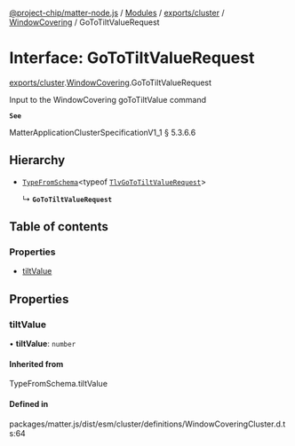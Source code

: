 [@project-chip/matter-node.js](../README.md) / [Modules](../modules.md) / [exports/cluster](../modules/exports_cluster.md) / [WindowCovering](../modules/exports_cluster.WindowCovering.md) / GoToTiltValueRequest

# Interface: GoToTiltValueRequest

[exports/cluster](../modules/exports_cluster.md).[WindowCovering](../modules/exports_cluster.WindowCovering.md).GoToTiltValueRequest

Input to the WindowCovering goToTiltValue command

**`See`**

MatterApplicationClusterSpecificationV1_1 § 5.3.6.6

## Hierarchy

- [`TypeFromSchema`](../modules/exports_tlv.md#typefromschema)\<typeof [`TlvGoToTiltValueRequest`](../modules/exports_cluster.WindowCovering.md#tlvgototiltvaluerequest)\>

  ↳ **`GoToTiltValueRequest`**

## Table of contents

### Properties

- [tiltValue](exports_cluster.WindowCovering.GoToTiltValueRequest.md#tiltvalue)

## Properties

### tiltValue

• **tiltValue**: `number`

#### Inherited from

TypeFromSchema.tiltValue

#### Defined in

packages/matter.js/dist/esm/cluster/definitions/WindowCoveringCluster.d.ts:64
